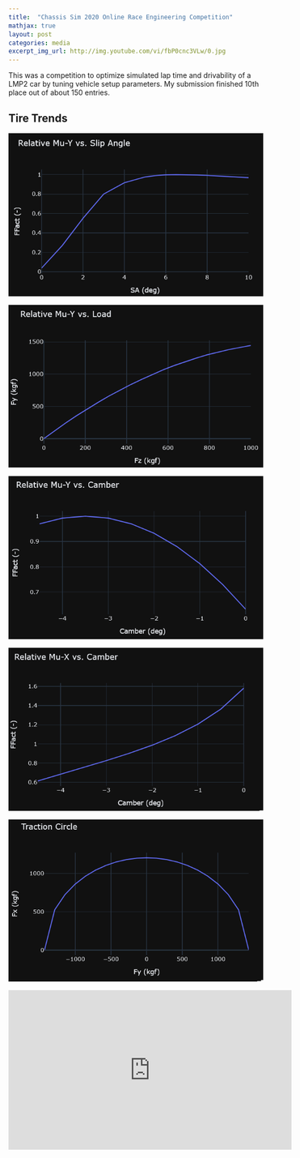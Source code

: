 ```yaml
---
title:  "Chassis Sim 2020 Online Race Engineering Competition"
mathjax: true
layout: post
categories: media
excerpt_img_url: http://img.youtube.com/vi/fbP0cnc3VLw/0.jpg
---
```


This was a competition to optimize simulated lap time and drivability of a LMP2 car by tuning vehicle setup parameters.
My submission finished 10th place out of about 150 entries.


## Tire Trends
![1](/assets/images/2020-10-04-chassis-sim-competition/fig_SA_Curve.png)

![2](/assets/images/2020-10-04-chassis-sim-competition/fig_Load_Dep.png)

![3](/assets/images/2020-10-04-chassis-sim-competition/fig_FY_IA_Dep.png)

![4](/assets/images/2020-10-04-chassis-sim-competition/fig_FX_IA_Dep.png)

![5](/assets/images/2020-10-04-chassis-sim-competition/fig_Friction_Circle.png)

<iframe width="560" height="315" src="https://www.youtube-nocookie.com/embed/fbP0cnc3VLw" title="YouTube video player" frameborder="0" allow="accelerometer; autoplay; clipboard-write; encrypted-media; gyroscope; picture-in-picture" allowfullscreen></iframe>




